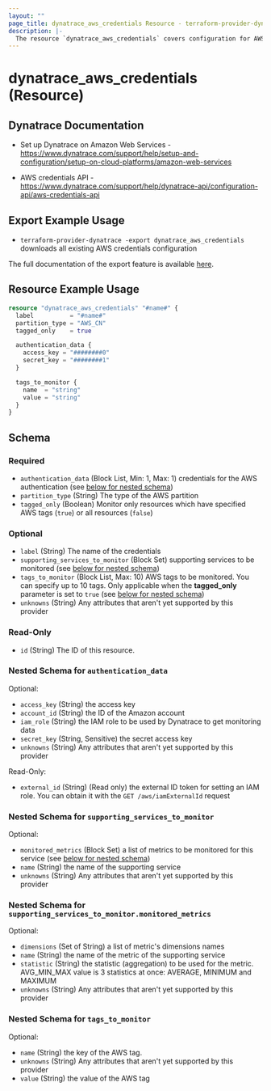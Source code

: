 ```yaml
---
layout: ""
page_title: dynatrace_aws_credentials Resource - terraform-provider-dynatrace"
description: |-
  The resource `dynatrace_aws_credentials` covers configuration for AWS credentials
---
```


# dynatrace_aws_credentials (Resource)

## Dynatrace Documentation

- Set up Dynatrace on Amazon Web Services - https://www.dynatrace.com/support/help/setup-and-configuration/setup-on-cloud-platforms/amazon-web-services

- AWS credentials API - https://www.dynatrace.com/support/help/dynatrace-api/configuration-api/aws-credentials-api

## Export Example Usage

- `terraform-provider-dynatrace -export dynatrace_aws_credentials` downloads all existing AWS credentials configuration

The full documentation of the export feature is available [here](https://registry.terraform.io/providers/dynatrace-oss/dynatrace/latest/docs/guides/export-v2).

## Resource Example Usage

```terraform
resource "dynatrace_aws_credentials" "#name#" {
  label          = "#name#"
  partition_type = "AWS_CN"
  tagged_only    = true

  authentication_data {
    access_key = "########0"
    secret_key = "########1"
  }

  tags_to_monitor {
    name  = "string"
    value = "string"
  }
}
```

<!-- schema generated by tfplugindocs -->
## Schema

### Required

- `authentication_data` (Block List, Min: 1, Max: 1) credentials for the AWS authentication (see [below for nested schema](#nestedblock--authentication_data))
- `partition_type` (String) The type of the AWS partition
- `tagged_only` (Boolean) Monitor only resources which have specified AWS tags (`true`) or all resources (`false`)

### Optional

- `label` (String) The name of the credentials
- `supporting_services_to_monitor` (Block Set) supporting services to be monitored (see [below for nested schema](#nestedblock--supporting_services_to_monitor))
- `tags_to_monitor` (Block List, Max: 10) AWS tags to be monitored. You can specify up to 10 tags. Only applicable when the **tagged_only** parameter is set to `true` (see [below for nested schema](#nestedblock--tags_to_monitor))
- `unknowns` (String) Any attributes that aren't yet supported by this provider

### Read-Only

- `id` (String) The ID of this resource.

<a id="nestedblock--authentication_data"></a>
### Nested Schema for `authentication_data`

Optional:

- `access_key` (String) the access key
- `account_id` (String) the ID of the Amazon account
- `iam_role` (String) the IAM role to be used by Dynatrace to get monitoring data
- `secret_key` (String, Sensitive) the secret access key
- `unknowns` (String) Any attributes that aren't yet supported by this provider

Read-Only:

- `external_id` (String) (Read only) the external ID token for setting an IAM role. You can obtain it with the `GET /aws/iamExternalId` request


<a id="nestedblock--supporting_services_to_monitor"></a>
### Nested Schema for `supporting_services_to_monitor`

Optional:

- `monitored_metrics` (Block Set) a list of metrics to be monitored for this service (see [below for nested schema](#nestedblock--supporting_services_to_monitor--monitored_metrics))
- `name` (String) the name of the supporting service
- `unknowns` (String) Any attributes that aren't yet supported by this provider

<a id="nestedblock--supporting_services_to_monitor--monitored_metrics"></a>
### Nested Schema for `supporting_services_to_monitor.monitored_metrics`

Optional:

- `dimensions` (Set of String) a list of metric's dimensions names
- `name` (String) the name of the metric of the supporting service
- `statistic` (String) the statistic (aggregation) to be used for the metric. AVG_MIN_MAX value is 3 statistics at once: AVERAGE, MINIMUM and MAXIMUM
- `unknowns` (String) Any attributes that aren't yet supported by this provider



<a id="nestedblock--tags_to_monitor"></a>
### Nested Schema for `tags_to_monitor`

Optional:

- `name` (String) the key of the AWS tag.
- `unknowns` (String) Any attributes that aren't yet supported by this provider
- `value` (String) the value of the AWS tag
 